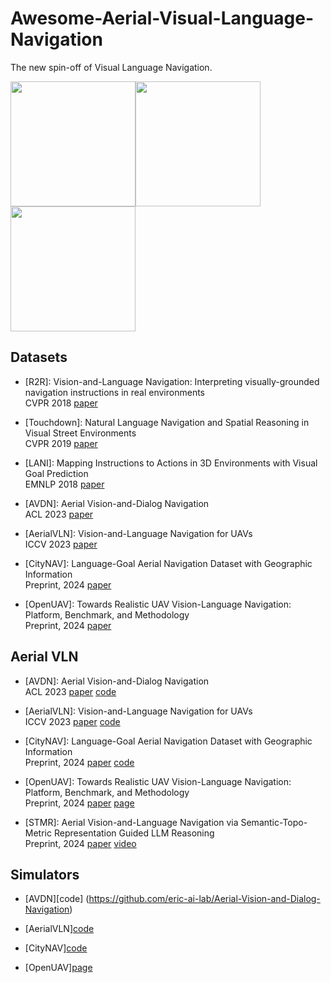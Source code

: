 # Awesome-Aerial-Visual-Language-Navigation
The new spin-off of Visual Language Navigation.

<img src="https://github.com/user-attachments/assets/a202973c-86cc-4b6b-9b41-1567c91587f8" height="200" /><img src="https://github.com/user-attachments/assets/b1897bca-a7c1-43d6-a9ce-95c8f1a1b7ce" height="200" /><img src="https://github.com/user-attachments/assets/cd307765-6cad-4d70-a624-559a339beebd" height="200" />


## Datasets

<!-- - Visual Navigation for Mobile Robots: A Survey [paper](https://link.springer.com/article/10.1007/s10846-008-9235-4) -->

- [R2R]: Vision-and-Language Navigation: Interpreting visually-grounded navigation instructions in real environments  
  CVPR 2018 [paper](https://arxiv.org/abs/1711.07280) 

- [Touchdown]: Natural Language Navigation and Spatial Reasoning in Visual Street Environments  
CVPR 2019 [paper](https://doi.org/10.1109/CVPR.2019.01282)

- [LANI]: Mapping Instructions to Actions in 3D Environments with Visual Goal Prediction  
EMNLP 2018 [paper](https://arxiv.org/abs/1809.00786)

- [AVDN]: Aerial Vision-and-Dialog Navigation  
ACL 2023 [paper](https://sites.google.com/view/aerial-vision-and-dialog/home)

- [AerialVLN]: Vision-and-Language Navigation for UAVs  
  ICCV 2023 [paper](https://openaccess.thecvf.com/content/ICCV2023/papers/Liu_AerialVLN_Vision-and-Language_Navigation_for_UAVs_ICCV_2023_paper.pdf)

- [CityNAV]: Language-Goal Aerial Navigation Dataset with Geographic Information  
  Preprint, 2024 [paper](https://arxiv.org/pdf/2406.14240)

- [OpenUAV]: Towards Realistic UAV Vision-Language Navigation: Platform, Benchmark, and Methodology  
  Preprint, 2024 [paper](https://arxiv.org/abs/2410.07087)

## Aerial VLN

- [AVDN]: Aerial Vision-and-Dialog Navigation  
  ACL 2023 [paper](https://sites.google.com/view/aerial-vision-and-dialog/home) [code](https://github.com/eric-ai-lab/Aerial-Vision-and-Dialog-Navigation)

- [AerialVLN]: Vision-and-Language Navigation for UAVs  
  ICCV 2023 [paper](https://openaccess.thecvf.com/content/ICCV2023/papers/Liu_AerialVLN_Vision-and-Language_Navigation_for_UAVs_ICCV_2023_paper.pdf) [code](https://github.com/AirVLN/AirVLN)

- [CityNAV]: Language-Goal Aerial Navigation Dataset with Geographic Information  
  Preprint, 2024 [paper](https://arxiv.org/pdf/2406.14240) [code](https://github.com/water-cookie/citynav)

- [OpenUAV]: Towards Realistic UAV Vision-Language Navigation: Platform, Benchmark, and Methodology  
  Preprint, 2024 [paper](https://arxiv.org/abs/2410.07087) [page](https://prince687028.github.io/OpenUAV/)

- [STMR]: Aerial Vision-and-Language Navigation via Semantic-Topo-Metric Representation Guided LLM Reasoning  
  Preprint, 2024 [paper](https://arxiv.org/pdf/2410.08500) [video](https://www.youtube.com/watch?v=QCurAuA0NXg&ab_channel=IPEC)

## Simulators

- [AVDN][code] (https://github.com/eric-ai-lab/Aerial-Vision-and-Dialog-Navigation)

- [AerialVLN][code](https://github.com/AirVLN/AirVLN)

- [CityNAV][code](https://github.com/water-cookie/citynav)

- [OpenUAV][page](https://prince687028.github.io/OpenUAV/)

  
